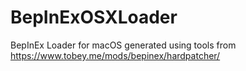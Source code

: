 # BepInExOSXLoader

BepInEx Loader for macOS generated using tools from https://www.tobey.me/mods/bepinex/hardpatcher/
